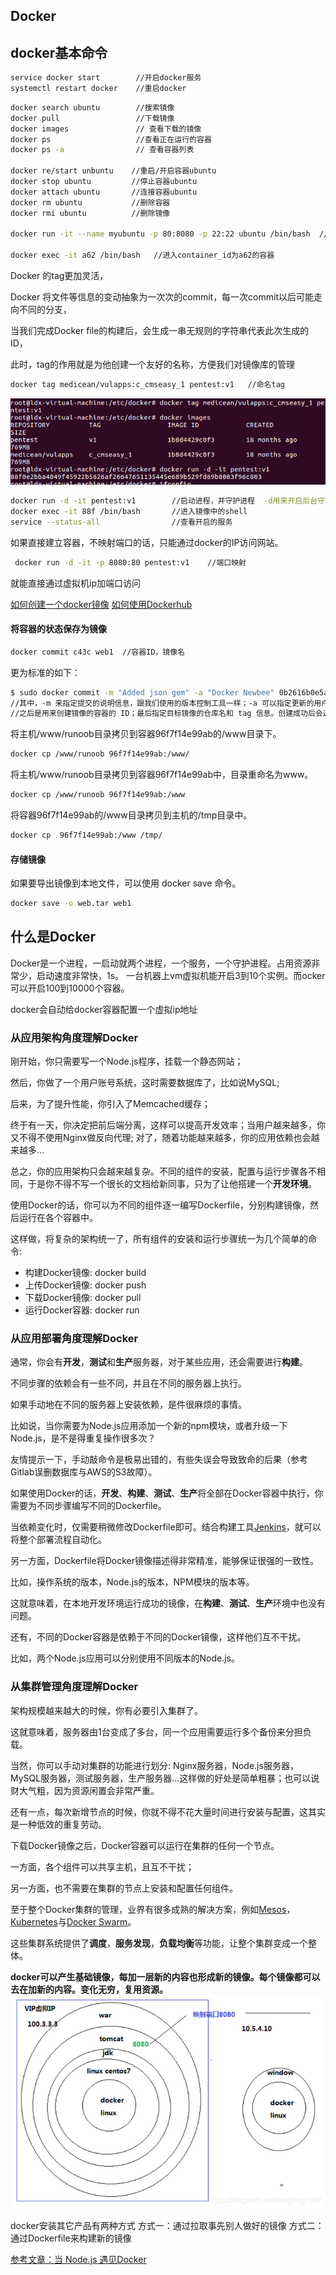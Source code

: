 ## Docker

## docker基本命令

```bash
service docker start		//开启docker服务
systemctl restart docker	//重启docker
```

```bash
docker search ubuntu  		//搜索镜像
docker pull                 //下载镜像
docker images     	        // 查看下载的镜像
docker ps                   //查看正在运行的容器
docker ps -a                // 查看容器列表

docker re/start unbuntu    //重启/开启容器ubuntu
docker stop ubuntu    	   //停止容器ubuntu
docker attach ubuntu 	   //连接容器ubuntu
docker rm ubuntu 		   //删除容器
docker rmi ubuntu 		   //删除镜像

docker run -it --name myubuntu -p 80:8080 -p 22:22 ubuntu /bin/bash  //创建并使用镜像

docker exec -it a62 /bin/bash   //进入container_id为a62的容器
```

Docker 的tag更加灵活，

Docker 将文件等信息的变动抽象为一次次的commit，每一次commit以后可能走向不同的分支，

当我们完成Docker file的构建后，会生成一串无规则的字符串代表此次生成的ID，

此时，tag的作用就是为他创建一个友好的名称，方便我们对镜像库的管理

```bash
docker tag medicean/vulapps:c_cmseasy_1 pentest:v1   //命名tag
```

![img](../.vuepress/alias/dockertag.png)

```bash
docker run -d -it pentest:v1 	    //启动进程，并守护进程  -d用来开启后台守护进程
docker exec -it 88f /bin/bash		//进入镜像中的shell
service --status-all				//查看开启的服务
```



如果直接建立容器，不映射端口的话，只能通过docker的IP访问网站。

```bash
 docker run -d -it -p 8080:80 pentest:v1	//端口映射
```

就能直接通过虚拟机ip加端口访问 

[如何创建一个docker镜像](https://linux.cn/article-9541-1.html)
[如何使用Dockerhub](https://linux.cn/article-9551-1.html)


#### 将容器的状态保存为镜像

```bash
docker commit c43c web1  //容器ID，镜像名
```

更为标准的如下：

```bash
$ sudo docker commit -m "Added json gem" -a "Docker Newbee" 0b2616b0e5a8 ouruser/sinatra:v2
//其中，-m 来指定提交的说明信息，跟我们使用的版本控制工具一样；-a 可以指定更新的用户信息；
//之后是用来创建镜像的容器的 ID；最后指定目标镜像的仓库名和 tag 信息。创建成功后会返回这个镜像的 ID 信息。
```

将主机/www/runoob目录拷贝到容器96f7f14e99ab的/www目录下。

```bash
docker cp /www/runoob 96f7f14e99ab:/www/
```

将主机/www/runoob目录拷贝到容器96f7f14e99ab中，目录重命名为www。

```bash
docker cp /www/runoob 96f7f14e99ab:/www
```

将容器96f7f14e99ab的/www目录拷贝到主机的/tmp目录中。

```bash
docker cp  96f7f14e99ab:/www /tmp/
```

#### 存储镜像

如果要导出镜像到本地文件，可以使用 docker save 命令。

```bash
docker save -o web.tar web1
```



## 什么是Docker

Docker是一个进程，一启动就两个进程，一个服务，一个守护进程。占用资源非常少，启动速度非常快，1s。
一台机器上vm虚拟机能开启3到10个实例。而ocker可以开启100到10000个容器。

docker会自动给docker容器配置一个虚拟ip地址

### 从应用架构角度理解Docker

刚开始，你只需要写一个Node.js程序，挂载一个静态网站；

然后，你做了一个用户账号系统，这时需要数据库了，比如说MySQL; 

后来，为了提升性能，你引入了Memcached缓存；

终于有一天，你决定把前后端分离，这样可以提高开发效率；当用户越来越多，你又不得不使用Nginx做反向代理; 对了，随着功能越来越多，你的应用依赖也会越来越多…

总之，你的应用架构只会越来越复杂。不同的组件的安装，配置与运行步骤各不相同，于是你不得不写一个很长的文档给新同事，只为了让他搭建一个**开发环境**。

使用Docker的话，你可以为不同的组件逐一编写Dockerfile，分别构建镜像，然后运行在各个容器中。

这样做，将复杂的架构统一了，所有组件的安装和运行步骤统一为几个简单的命令:

- 构建Docker镜像: docker build
- 上传Docker镜像: docker push
- 下载Docker镜像: docker pull
- 运行Docker容器: docker run

### 从应用部署角度理解Docker

通常，你会有**开发**，**测试**和**生产**服务器，对于某些应用，还会需要进行**构建**。

不同步骤的依赖会有一些不同，并且在不同的服务器上执行。

如果手动地在不同的服务器上安装依赖，是件很麻烦的事情。

比如说，当你需要为Node.js应用添加一个新的npm模块，或者升级一下Node.js，是不是得重复操作很多次？

友情提示一下，手动敲命令是极易出错的，有些失误会导致致命的后果（参考Gitlab误删数据库与AWS的S3故障）。

如果使用Docker的话，**开发**、**构建**、**测试**、**生产**将全部在Docker容器中执行，你需要为不同步骤编写不同的Dockerfile。

当依赖变化时，仅需要稍微修改Dockerfile即可。结合构建工具[Jenkins](https://link.zhihu.com/?target=https%3A//jenkins.io/)，就可以将整个部署流程自动化。

另一方面，Dockerfile将Docker镜像描述得非常精准，能够保证很强的一致性。

比如，操作系统的版本，Node.js的版本，NPM模块的版本等。

这就意味着，在本地开发环境运行成功的镜像，在**构建**、**测试**、**生产**环境中也没有问题。

还有，不同的Docker容器是依赖于不同的Docker镜像，这样他们互不干扰。

比如，两个Node.js应用可以分别使用不同版本的Node.js。

### 从集群管理角度理解Docker

架构规模越来越大的时候，你有必要引入集群了。

这就意味着，服务器由1台变成了多台，同一个应用需要运行多个备份来分担负载。

当然，你可以手动对集群的功能进行划分: Nginx服务器，Node.js服务器，MySQL服务器，测试服务器，生产服务器…这样做的好处是简单粗暴；也可以说财大气粗，因为资源闲置会非常严重。

还有一点，每次新增节点的时候，你就不得不花大量时间进行安装与配置，这其实是一种低效的重复劳动。

下载Docker镜像之后，Docker容器可以运行在集群的任何一个节点。

一方面，各个组件可以共享主机，且互不干扰；

另一方面，也不需要在集群的节点上安装和配置任何组件。

至于整个Docker集群的管理，业界有很多成熟的解决方案，例如[Mesos](https://link.zhihu.com/?target=http%3A//mesos.apache.org/)，[Kubernetes](https://link.zhihu.com/?target=https%3A//kubernetes.io/)与[Docker Swarm](https://link.zhihu.com/?target=https%3A//github.com/docker/swarm)。

这些集群系统提供了**调度**，**服务发现**，**负载均衡**等功能，让整个集群变成一个整体。



**docker可以产生基础镜像，每加一层新的内容也形成新的镜像。每个镜像都可以去在加新的内容。变化无穷，复用资源。**
![docker](../.vuepress/alias/docker.png)

docker安装其它产品有两种方式
方式一：通过拉取事先别人做好的镜像
方式二：通过Dockerfile来构建新的镜像

[ 参考文章：当 Node.js 遇见Docker  ](https://blog.fundebug.com/2017/03/27/nodejs-docker/)

